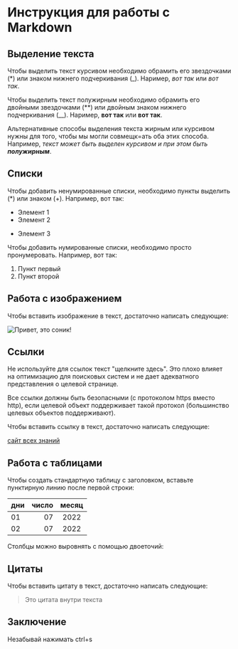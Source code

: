 # Инструкция для работы с Markdown

## Выделение текста

Чтобы выделить текст курсивом необходимо обрамить его звездочками (*) или знаком нижнего подчеркивания (_). Наример, *вот так* или _вот так_.

Чтобы выделить текст полужирным необходимо обрамить его двойными звездочками (**) или двойным знаком нижнего подчеркивания (__). Наример, **вот так** или __вот так__.

Альтернативные способы выделения текста жирным или курсивом нужны для того, чтобы мы могли совмещк=ать оба этих способа. Например, _текст может быть выделен курсивом и при этом быть **полужирным**_.

## Списки

Чтобы добавить ненумированные списки, необходимо пункты выделить (*) или знаком (+). Например, вот так:
* Элемент 1
* Элемент 2
+ Элемент 3

Чтобы добавить нумированные списки, необходимо просто пронумеровать. Например, вот так:
1. Пункт первый
2. Пункт второй

## Работа с изображением

Чтобы вставить изображение в текст, достаточно написать следующие:

![Привет, это соник!](gm20619.jpg)

## Ссылки

Не используйте для ссылок текст "щелкните здесь". Это плохо влияет на оптимизацию для поисковых систем и не дает адекватного представления о целевой странице.

Все ссылки должны быть безопасными (с протоколом https вместо http), если целевой объект поддерживает такой протокол (большинство целевых объектов поддерживают).

Чтобы вставить ссылку в текст, достаточно написать следующие:

[сайт всех знаний](https://gb.ru/)

## Работа с таблицами

Чтобы создать стандартную таблицу с заголовком, вставьте пунктирную линию после первой строки:

|дни|число|месяц|
|:----|------:|:------:|
|01|07|2022|
|02|07|2022|

Cтолбцы можно выровнять с помощью двоеточий:

## Цитаты

Чтобы вставить цитату в текст, достаточно написать следующие:

> Это цитата
> внутри текста

## Заключение

Незабывай нажимать ctrl+s
